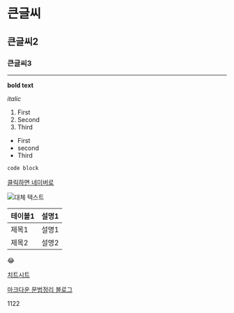 # 큰글씨
## 큰글씨2
### 큰글씨3
---
**bold text**

*italic*


1. First
2. Second
3. Third

- First
- second
- Third

```python
code block
```

[클릭하면 네이버로](https://www.naver.com)

![대체 텍스트](image.jpg)



| 테이블1 | 설명1 |
| ------ | ------|
| 제목1 | 설명1 |
| 제목2 | 설명2 |

:joy:

[치트시트](https://github.com/OkaySSAFY/first_commit.git)

[마크다운 문법정리 블로그](https://blog.naver.com/hannn03/222857412182)

1122
